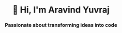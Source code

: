 <h1 align="center">👋 Hi, I'm Aravind Yuvraj</h1>
<h3 align="center">Passionate about transforming ideas into code</h3>
